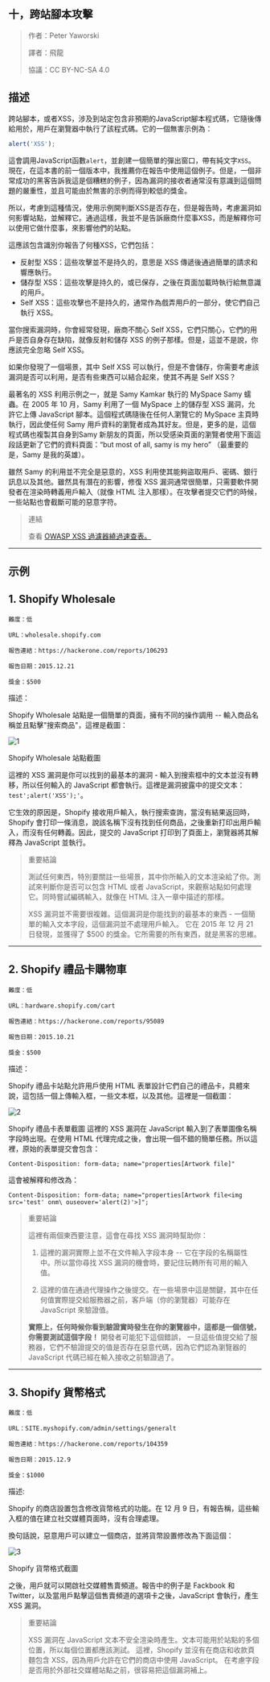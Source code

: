 ## **十，跨站腳本攻擊**

>作者：Peter Yaworski
>
>譯者：飛龍
>
>協議：CC BY-NC-SA 4.0

## **描述**
跨站腳本，或者XSS，涉及到站定包含非預期的JavaScript腳本程式碼，它隨後傳給用於，用戶在瀏覽器中執行了該程式碼。它的一個無害示例為：

```javascript
alert('XSS');
```

這會調用JavaScript函數`alert`，並創建一個簡單的彈出窗口，帶有純文字`XSS`。現在，在這本書的前一個版本中，我推薦你在報告中使用這個例子。但是，一個非常成功的黑客告訴我這是個糟糕的例子，因為漏洞的接收者通常沒有意識到這個問題的嚴重性，並且可能由於無害的示例而得到較低的獎金。


所以，考慮到這種情況，使用示例開判斷XSS是否存在，但是報告時，考慮漏洞如何影響站點，並解釋它。通過這樣，我並不是告訴廠商什麼事XSS，而是解釋你可以使用它做什麼事，來影響他們的站點。

這應該包含識別你報告了何種XSS，它們包括：

- 反射型 XSS：這些攻擊並不是持久的，意思是 XSS 傳遞後通過簡單的請求和響應執行。
- 儲存型 XSS：這些攻擊是持久的，或已保存，之後在頁面加載時執行給無意識的用戶。
- Self XSS：這些攻擊也不是持久的，通常作為戲弄用戶的一部分，使它們自己執行 XSS。

當你搜索漏洞時，你會經常發現，廠商不關心 Self XSS，它們只關心，它們的用戶是否自身存在缺陷，就像反射和儲存 XSS 的例子那樣。但是，這並不是說，你應該完全忽略 Self XSS。


如果你發現了一個場景，其中 Self XSS 可以執行，但是不會儲存，你需要考慮該漏洞是否可以利用，是否有些東西可以結合起來，使其不再是 Self XSS？

最著名的 XSS 利用示例之一，就是 Samy Kamkar 執行的 MySpace Samy 蠕蟲。在 2005 年 10 月，Samy 利用了一個 MySpace 上的儲存型 XSS 漏洞，允許它上傳 JavaScript 腳本。這個程式碼隨後在任何人瀏覽它的 MySpace 主頁時執行，因此使任何 Samy 用戶資料的瀏覽者成為其好友。但是，更多的是，這個程式碼也複製其自身到Samy 新朋友的頁面，所以受感染頁面的瀏覽者使用下面這段話更新了它們的資料頁面：“but most of all, samy is my hero” （最重要的是，Samy 是我的英雄）。

雖然 Samy 的利用並不完全是惡意的，XSS 利用使其能夠盜取用戶、密碼、銀行訊息以及其他。雖然具有潛在的影響，修復 XSS 漏洞通常很簡單，只需要軟件開發者在渲染時轉義用戶輸入（就像 HTML 注入那樣）。在攻擊者提交它們的時候，一些站點也會截斷可能的惡意字符。

>連結
>
>查看 [OWASP XSS 過濾器繞過速查表。](https://www.owasp.org/index.php/XSS_Filter_Evasion_Cheat_Sheet)

---

## **示例**

## **1. Shopify Wholesale**


```
難度：低

URL：wholesale.shopify.com

報告連結：https://hackerone.com/reports/106293

報告日期：2015.12.21

獎金：$500

```

描述：

Shopify Wholesale 站點是一個簡單的頁面，擁有不同的操作調用 -- 輸入商品名稱並且點擊"搜索商品"，這裡是截圖：

![1](https://raw.githubusercontent.com/dyeat/Document_read/master/Web_Hacking_101/image/10-1.jpg)

Shopify Wholesale 站點截圖

這裡的 XSS 漏洞是你可以找到的最基本的漏洞 - 輸入到搜索框中的文本並沒有轉移，所以任何輸入的 JavaScript 都會執行。這裡是漏洞披露中的提交文本：`test';alert('XSS');'`。
<p>
它生效的原因是，Shopify 接收用戶輸入，執行搜索查詢，當沒有結果返回時，Shopify 會打印一條消息，說該名稱下沒有找到任何商品，之後重新打印出用戶輸入，而沒有任何轉義。因此，提交的 JavaScript 打印到了頁面上，瀏覽器將其解釋為 JavaScript 並執行。

>重要結論
>
>測試任何東西，特別要關註一些場景，其中你所輸入的文本渲染給了你。測試來判斷你是否可以包含 HTML 或者 
>JavaScript，來觀察站點如何處理它。同時嘗試編碼輸入，就像在 HTML 注入一章中描述的那樣。
>
>XSS 漏洞並不需要很複雜。這個漏洞是你能找到的最基本的東西 - 一個簡單的輸入文本字段，這個漏洞並不處理用戶輸入。
>它在 2015 年 12 月 21 日發現，並獲得了 $500 的獎金。它所需要的所有東西，就是黑客的思維。

---

## **2. Shopify 禮品卡購物車**

```
難度：低

URL：hardware.shopify.com/cart

報告連結：https://hackerone.com/reports/95089

報告日期：2015.10.21

獎金：$500

```
描述：

Shopify 禮品卡站點允許用戶使用 HTML 表單設計它們自己的禮品卡，具體來說，這包括一個上傳輸入框，一些文本框，以及其他。這裡是一個截圖：

![2](https://raw.githubusercontent.com/dyeat/Document_read/master/Web_Hacking_101/image/10-2.jpg)

Shopify 禮品卡表單截圖
這裡的 XSS 漏洞在 JavaScript 輸入到了表單圖像名稱字段時出現。在使用 HTML 代理完成之後，會出現一個不錯的簡單任務。所以這裡，原始的表單提交會包含：


```
Content-Disposition: form-data; name="properties[Artwork file]"
```
這會被解釋和修改為：

```
Content-Disposition: form-data; name="properties[Artwork file<img src='test' onm\ ouseover='alert(2)'>]";
```

>重要結論
>
>這裡有兩個東西要注意，這會在尋找 XSS 漏洞時幫助你：
>
> 1. 這裡的漏洞實際上並不在文件輸入字段本身 -- 它在字段的名稱屬性中。所以當你尋找 XSS 漏洞的機會時，要記住玩轉所有可用的輸入值。
>
> 2. 這裡的值在通過代理操作之後提交。在一些場景中這是關鍵，其中在任何值實際提交給服務器之前，客戶端（你的瀏覽器）可能存在 JavaScript 來驗證值。
>
> **實際上，任何時候你看到驗證實時發生在你的瀏覽器中，這都是一個信號，你需要測試這個字段！** 開發者可能犯下這個錯誤，
>一旦這些值提交給了服務器，它們不驗證提交的值是否存在惡意代碼，因為它們認為瀏覽器的 JavaScript 代碼已經在輸入接收之前驗證過了。

---

## **3. Shopify 貨幣格式**

```
難度：低

URL：SITE.myshopify.com/admin/settings/generalt

報告連結：https://hackerone.com/reports/104359

報告日期：2015.12.9

獎金：$1000

```

描述:

Shopify 的商店設置包含修改貨幣格式的功能。在 12 月 9 日，有報告稱，這些輸入框的值在建立社交媒體頁面時，沒有合理處理。

換句話說，惡意用戶可以建立一個商店，並將貨幣設置修改為下面這個：

![3](https://raw.githubusercontent.com/dyeat/Document_read/master/Web_Hacking_101/image/10-3.jpg)

Shopify 貨幣格式截圖

之後，用戶就可以開啟社交媒體售賣頻道。報告中的例子是 Fackbook 和 Twitter，以及當用戶點擊這個售賣頻道的選項卡之後，JavaScript 會執行，產生 XSS 漏洞。

>重要結論
>
>XSS 漏洞在 JavaScript 文本不安全渲染時產生。文本可能用於站點的多個位置，所以每個位置都應該測試。
>這裡，Shopify 並沒有在商店和收款頁麵包含 XSS，因為用戶允許在它們的商店中使用 JavaScript。
>在考慮字段是否用於外部社交媒體站點之前，很容易把這個漏洞補上。